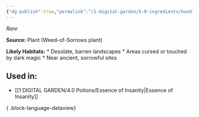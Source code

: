 ```yaml
---
{"dg-publish":true,"permalink":"/1-digital-garden/5-0-ingredients/bundle-of-weed-of-sorrows/","tags":["ingredient","rare"]}
---
```


*Rare*

**Source:** Plant (Weed-of-Sorrows plant)

**Likely Habitats:** * Desolate, barren landscapes * Areas cursed or touched by dark magic * Near ancient, sorrowful sites

## Used in:

- [[1 DIGITAL GARDEN/4.0 Potions/Essence of Insanity\|Essence of Insanity]]

{ .block-language-dataview}

